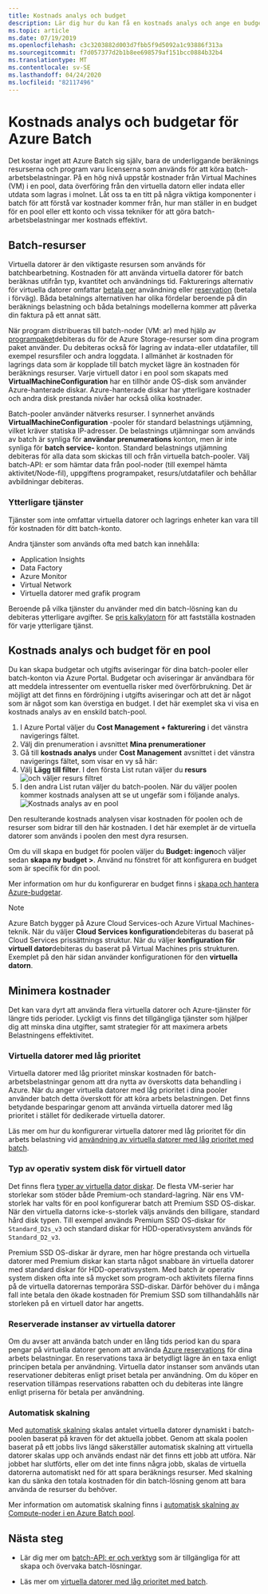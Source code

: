 ```yaml
---
title: Kostnads analys och budget
description: Lär dig hur du kan få en kostnads analys och ange en budget för de underliggande beräknings resurserna och program varu licenser som används för att köra batch-arbetsbelastningar.
ms.topic: article
ms.date: 07/19/2019
ms.openlocfilehash: c3c3203882d003d7fbb5f9d5092a1c93886f313a
ms.sourcegitcommit: f7d057377d2b1b8ee698579af151bcc0884b32b4
ms.translationtype: MT
ms.contentlocale: sv-SE
ms.lasthandoff: 04/24/2020
ms.locfileid: "82117496"
---
```

# <a name="cost-analysis-and-budgets-for-azure-batch"></a>Kostnads analys och budgetar för Azure Batch

Det kostar inget att Azure Batch sig själv, bara de underliggande beräknings resurserna och program varu licenserna som används för att köra batch-arbetsbelastningar. På en hög nivå uppstår kostnader från Virtual Machines (VM) i en pool, data överföring från den virtuella datorn eller indata eller utdata som lagras i molnet. Låt oss ta en titt på några viktiga komponenter i batch för att förstå var kostnader kommer från, hur man ställer in en budget för en pool eller ett konto och vissa tekniker för att göra batch-arbetsbelastningar mer kostnads effektivt.

## <a name="batch-resources"></a>Batch-resurser

Virtuella datorer är den viktigaste resursen som används för batchbearbetning. Kostnaden för att använda virtuella datorer för batch beräknas utifrån typ, kvantitet och användnings tid. Fakturerings alternativ för virtuella datorer omfattar [betala per](https://azure.microsoft.com/offers/ms-azr-0003p/) användning eller [reservation](../cost-management-billing/reservations/save-compute-costs-reservations.md) (betala i förväg). Båda betalnings alternativen har olika fördelar beroende på din beräknings belastning och båda betalnings modellerna kommer att påverka din faktura på ett annat sätt.

När program distribueras till batch-noder (VM: ar) med hjälp av [programpaket](batch-application-packages.md)debiteras du för de Azure Storage-resurser som dina program paket använder. Du debiteras också för lagring av indata-eller utdatafiler, till exempel resursfiler och andra loggdata. I allmänhet är kostnaden för lagrings data som är kopplade till batch mycket lägre än kostnaden för beräknings resurser. Varje virtuell dator i en pool som skapats med **VirtualMachineConfiguration** har en tillhör ande OS-disk som använder Azure-hanterade diskar. Azure-hanterade diskar har ytterligare kostnader och andra disk prestanda nivåer har också olika kostnader.

Batch-pooler använder nätverks resurser. I synnerhet används **VirtualMachineConfiguration** -pooler för standard belastnings utjämning, vilket kräver statiska IP-adresser. De belastnings utjämningar som används av batch är synliga för **användar prenumerations** konton, men är inte synliga för **batch service-** konton. Standard belastnings utjämning debiteras för alla data som skickas till och från virtuella batch-pooler. Välj batch-API: er som hämtar data från pool-noder (till exempel hämta aktivitet/Node-fil), uppgiftens programpaket, resurs/utdatafiler och behållar avbildningar debiteras.

### <a name="additional-services"></a>Ytterligare tjänster

Tjänster som inte omfattar virtuella datorer och lagrings enheter kan vara till för kostnaden för ditt batch-konto.

Andra tjänster som används ofta med batch kan innehålla:

- Application Insights
- Data Factory
- Azure Monitor
- Virtual Network
- Virtuella datorer med grafik program

Beroende på vilka tjänster du använder med din batch-lösning kan du debiteras ytterligare avgifter. Se [pris kalkylatorn](https://azure.microsoft.com/pricing/calculator/) för att fastställa kostnaden för varje ytterligare tjänst.

## <a name="cost-analysis-and-budget-for-a-pool"></a>Kostnads analys och budget för en pool

Du kan skapa budgetar och utgifts aviseringar för dina batch-pooler eller batch-konton via Azure Portal. Budgetar och aviseringar är användbara för att meddela intressenter om eventuella risker med överförbrukning. Det är möjligt att det finns en fördröjning i utgifts aviseringar och att det är något som är något som kan överstiga en budget. I det här exemplet ska vi visa en kostnads analys av en enskild batch-pool.

1. I Azure Portal väljer du **Cost Management + fakturering** i det vänstra navigerings fältet.
1. Välj din prenumeration i avsnittet **Mina prenumerationer**
1. Gå till **kostnads analys** under **Cost Management** avsnittet i det vänstra navigerings fältet, som visar en vy så här:
1. Välj **Lägg till filter**. I den första List rutan väljer du **resurs** ![och väljer resurs filtret](./media/batch-budget/resource-filter.png)
1. I den andra List rutan väljer du batch-poolen. När du väljer poolen kommer kostnads analysen att se ut ungefär som i följande analys.
    ![Kostnads analys av en pool](./media/batch-budget/pool-cost-analysis.png)

Den resulterande kostnads analysen visar kostnaden för poolen och de resurser som bidrar till den här kostnaden. I det här exemplet är de virtuella datorer som används i poolen den mest dyra resursen.

Om du vill skapa en budget för poolen väljer du **Budget: ingen**och väljer sedan **skapa ny budget >**. Använd nu fönstret för att konfigurera en budget som är specifik för din pool.

Mer information om hur du konfigurerar en budget finns i [skapa och hantera Azure-budgetar](../cost-management-billing/costs/tutorial-acm-create-budgets.md).

> [!NOTE]
> Azure Batch bygger på Azure Cloud Services-och Azure Virtual Machines-teknik. När du väljer **Cloud Services konfiguration**debiteras du baserat på Cloud Services prissättnings struktur. När du väljer **konfiguration för virtuell dator**debiteras du baserat på Virtual Machines pris strukturen. Exemplet på den här sidan använder konfigurationen för den **virtuella datorn**.

## <a name="minimize-cost"></a>Minimera kostnader

Det kan vara dyrt att använda flera virtuella datorer och Azure-tjänster för längre tids perioder. Lyckligt vis finns det tillgängliga tjänster som hjälper dig att minska dina utgifter, samt strategier för att maximera arbets Belastningens effektivitet.

### <a name="low-priority-virtual-machines"></a>Virtuella datorer med låg prioritet

Virtuella datorer med låg prioritet minskar kostnaden för batch-arbetsbelastningar genom att dra nytta av överskotts data behandling i Azure. När du anger virtuella datorer med låg prioritet i dina pooler använder batch detta överskott för att köra arbets belastningen. Det finns betydande besparingar genom att använda virtuella datorer med låg prioritet i stället för dedikerade virtuella datorer.

Läs mer om hur du konfigurerar virtuella datorer med låg prioritet för din arbets belastning vid [användning av virtuella datorer med låg prioritet med batch](batch-low-pri-vms.md).

### <a name="virtual-machine-os-disk-type"></a>Typ av operativ system disk för virtuell dator

Det finns flera [typer av virtuella dator diskar](../virtual-machines/windows/disks-types.md). De flesta VM-serier har storlekar som stöder både Premium-och standard-lagring. När ens VM-storlek har valts för en pool konfigurerar batch att Premium SSD OS-diskar. När den virtuella datorns icke-s-storlek väljs används den billigare, standard hård disk typen. Till exempel används Premium SSD OS-diskar för `Standard_D2s_v3` och standard diskar för HDD-operativsystem används för `Standard_D2_v3`.

Premium SSD OS-diskar är dyrare, men har högre prestanda och virtuella datorer med Premium diskar kan starta något snabbare än virtuella datorer med standard diskar för HDD-operativsystem. Med batch är operativ system disken ofta inte så mycket som program-och aktivitets filerna finns på de virtuella datorernas temporära SSD-diskar. Därför behöver du i många fall inte betala den ökade kostnaden för Premium SSD som tillhandahålls när storleken på en virtuell dator har angetts.

### <a name="reserved-virtual-machine-instances"></a>Reserverade instanser av virtuella datorer

Om du avser att använda batch under en lång tids period kan du spara pengar på virtuella datorer genom att använda [Azure reservations](../cost-management-billing/reservations/save-compute-costs-reservations.md) för dina arbets belastningar. En reservations taxa är betydligt lägre än en taxa enligt principen betala per användning. Virtuella dator instanser som används utan reservationer debiteras enligt priset betala per användning. Om du köper en reservation tillämpas reservations rabatten och du debiteras inte längre enligt priserna för betala per användning.

### <a name="automatic-scaling"></a>Automatisk skalning

Med [automatisk skalning](batch-automatic-scaling.md) skalas antalet virtuella datorer dynamiskt i batch-poolen baserat på kraven för det aktuella jobbet. Genom att skala poolen baserat på ett jobbs livs längd säkerställer automatisk skalning att virtuella datorer skalas upp och används endast när det finns ett jobb att utföra. När jobbet har slutförts, eller om det inte finns några jobb, skalas de virtuella datorerna automatiskt ned för att spara beräknings resurser. Med skalning kan du sänka den totala kostnaden för din batch-lösning genom att bara använda de resurser du behöver.

Mer information om automatisk skalning finns i [automatisk skalning av Compute-noder i en Azure Batch pool](batch-automatic-scaling.md).

## <a name="next-steps"></a>Nästa steg

- Lär dig mer om [batch-API: er och verktyg](batch-apis-tools.md) som är tillgängliga för att skapa och övervaka batch-lösningar.  

- Läs mer om [virtuella datorer med låg prioritet med batch](batch-low-pri-vms.md).
